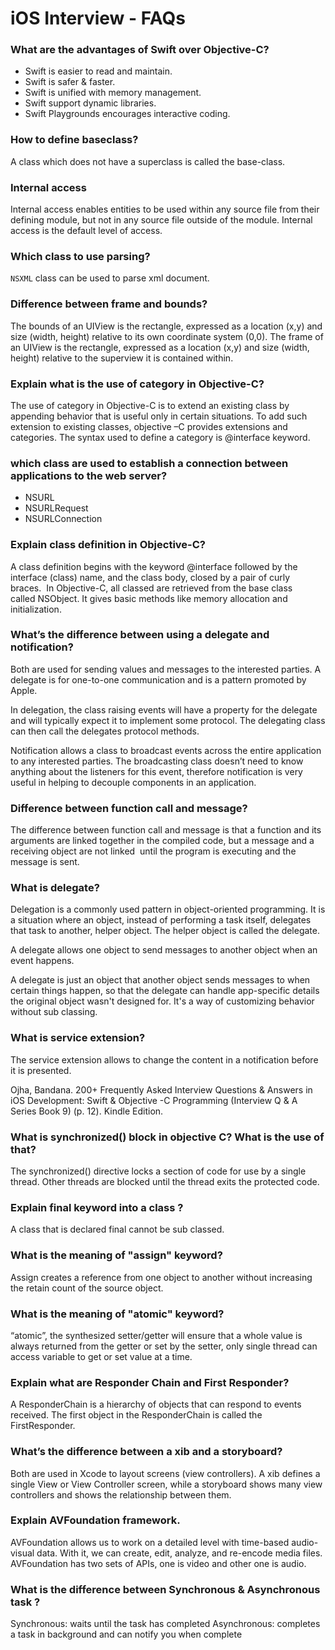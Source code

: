 # iOS Interview - FAQs

### What are the advantages of Swift over Objective-C?

- Swift is easier to read and maintain.
- Swift is safer & faster.
- Swift is unified with memory management.
- Swift support dynamic libraries.
- Swift Playgrounds encourages interactive coding.

### How to define baseclass?

A class which does not have a superclass is called the base-class.

### Internal access

Internal access enables entities to be used within any source file from their defining module, but not in any source file outside of the module. Internal access is the default level of access.

### Which class to use parsing?

`NSXML` class can be used to parse xml document.

### Difference between frame and bounds?

The bounds of an UIView is the rectangle, expressed as a location (x,y) and size (width, height) relative to its own coordinate system (0,0). The frame of an UIView is the rectangle, expressed as a location (x,y) and size (width, height) relative to the superview it is contained within.

### Explain what is the use of category in Objective-C?

The use of category in Objective-C is to extend an existing class by appending behavior that is useful only in certain situations. To add such extension to existing classes, objective –C provides extensions and categories. The syntax used to define a category is @interface keyword.

### which class are used to establish a connection between applications to the web server?

- NSURL
- NSURLRequest
- NSURLConnection

### Explain class definition in Objective-C?

A class definition begins with the keyword @interface followed by the interface (class) name, and the class body, closed by a pair of curly braces.  In Objective-C, all classed are retrieved from the base class called NSObject. It gives basic methods like memory allocation and initialization.

### What’s the difference between using a delegate and notification?

Both are used for sending values and messages to the interested parties. A delegate is for one-to-one communication and is a pattern promoted by Apple.

In delegation, the class raising events will have a property for the delegate and will typically expect it to implement some protocol. The delegating class can then call the delegates protocol methods.

Notification allows a class to broadcast events across the entire application to any interested parties. The broadcasting class doesn’t need to know anything about the listeners for this event, therefore notification is very useful in helping to decouple components in an application.

### Difference between function call and message?

The difference between function call and message is that a function and its arguments are linked together in the compiled code, but a message and a receiving object are not linked  until the program is executing and the message is sent.

### What is delegate?

Delegation is a commonly used pattern in object-oriented programming. It is a situation where an object, instead of performing a task itself, delegates that task to another, helper object. The helper object is called the delegate.

A delegate allows one object to send messages to another object when an event happens.

A delegate is just an object that another object sends messages to when certain things happen, so that the delegate can handle app-specific details the original object wasn't designed for. It's a way of customizing behavior without sub classing.

### What is service extension?

The service extension allows to change the content in a notification before it is presented.

Ojha, Bandana. 200+ Frequently Asked Interview Questions & Answers in iOS Development: Swift & Objective -C Programming (Interview Q & A Series Book 9) (p. 12). Kindle Edition.

### What is synchronized() block in objective C? What is the use of that?

The synchronized() directive locks a section of code for use by a single thread. Other threads are blocked until the thread exits the protected code.

### Explain final keyword into a class ?

A class that is declared final cannot be sub classed.

### What is the meaning of "assign" keyword?

Assign creates a reference from one object to another without increasing the retain count of the source object.

### What is the meaning of "atomic" keyword?

“atomic”, the synthesized setter/getter will ensure that a whole value is always returned from the getter or set by the setter, only single thread can access variable to get or set value at a time.

### Explain what are Responder Chain and First Responder?

A ResponderChain is a hierarchy of objects that can respond to events received. The first object in the ResponderChain is called the FirstResponder.

### What’s the difference between a xib and a storyboard?

Both are used in Xcode to layout screens (view controllers). A xib defines a single View or View Controller screen, while a storyboard shows many view controllers and shows the relationship between them.

### Explain AVFoundation framework.

AVFoundation allows us to work on a detailed level with time-based audio-visual data. With it, we can create, edit, analyze, and re-encode media files. AVFoundation has two sets of APIs, one is video and other one is audio.

### What is the difference between Synchronous & Asynchronous task ?

Synchronous: waits until the task has completed Asynchronous: completes a task in background and can notify you when complete
